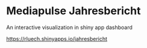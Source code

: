 
# Mediapulse Jahresbericht

An interactive visualization in shiny app dashboard

https://rluech.shinyapps.io/jahresbericht